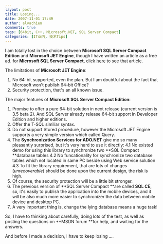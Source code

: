 ```yaml
---
layout: post
title: Losing...
date: 2007-11-01 17:49
author: alvachien
comments: true
tags: [64bit, C++, Microsoft.NET, SQL Server Compact]
categories: [IT业内, 技术Tips]
---
```

I am totally lost in the choice between **Microsoft SQL Server Compact Edition** and **Microsoft JET Engine**, though I have written an article as a free ad. for **Microsoft SQL Server Compact**, click <a href="http://blog.csdn.net/alvachien/archive/2007/10/16/1827844.aspx" target="_blank">here</a> to see that article.
 
The limitations of **Microsoft JET Engine**:
1. No 64-bit supported, even the plan. But I am doubtful about the fact that Microsoft won't publish 64-bit Office?
2. Security protection, that's an all known issue.
 
The major features of **Microsoft SQL Server Compact Edition**:
1. Promise to offer a pure 64-bit solution in next release (current version is 3.5 beta 2). And SQL Server already release 64-bit support in Developer Edition and higher editions.
2. Offer the T-SQL similiar syntax.
3. Do not support Stored procedure, however the Microsoft JET Engine supports a very simple version which called Query.
4. The **Synchronization Services for ADO.NET** give me so many pleasantly surprised, but it's very hard to use it directly:
4.1 No existed demo for using this library to synchronize two **SQL Compact **database tables
4.2 No funcationality for synchronize two database tables which not located in same PC beside using Web service solution
4.3 To fit the library requirement, that are lots of changes (<em>unrecoverable</em>) should be done upon the current design, the risk is high.
5. Of course, the security protection will be a little bit stronger.
6. The previous version of **SQL Server Compact **are called **SQL CE**, so, it's easily to publish the application into the mobile devices, and it will be also much more easier to synchronizer the data between mobile device and desktop PC.
7. A very important thing is, change the lying database means a huge task!
 
So, I have to thinking about carefully, doing lots of the test, as well as posting the questions on **MSDN forum **for help, and waiting for the answers.
 
And before I made a decision, I have to keep losing ....

